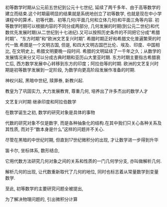 
初等数学时期从公元前五世纪到公元十七世纪, 延续了两千多年、由于高等数学的建立而结束.这个时期最明显的结果就是系统地创立了初等数学, 也就是现在中小学课程中的算术、初等代数、初等几何(平面几何和立体几何)和平面三角等内容.
初等数学时期可以根据内容的不同分成两部分, 几何发展的时期(到公元二世纪)和代数优先发展时期(从二世纪到十七进纪).又可以按照历史条件的不同把它分成“希腊时期”、“东方时期”和“欧洲文艺复兴时期”.
希腊时期正好和希腊文化普遍繁荣的时代一致.希腊是一个文明古国, 但是, 和四大文明古国巴比伦、埃及、印度、中国相比, 在文明史上, 希腊文明要晚一段时间.
希腊的文明延续了一千年之久；从数学的发展情况来分又可以分成古典时期和亚历山大里亚时期.
东方时期主要指古希腊衰亡后, 西方数学发展中心转移到东方的印度；阿拉伯等的时期.
欧洲的文艺复兴时期是初等数学发展到一定阶段, 为数学向更高阶段发展作准备的时期.

神权兴起, 黑暗中世纪, 赎罪券, 新教兴起.

教皇为了巩固实力, 大力发展教育, 尊重几何, 培养出了许多杰出的数学人才

文艺复兴时期 继承印度和阿拉伯数学

在数学诞生之初, 数学的研究对象是具体的事物

代数的研究对象不仅是数字, 而是各种抽象化的结构.在其中我们只关心各种关系及其性质, 而对于“数本身是什么”这样的问题并不关心.

尽管在黑暗的中世纪时期,
但直到17世纪微积分的出现, 才让数学进一步得到升华

笛卡尔, 坐标体系, 数形结合,

它用代数方法研究几何对象之间的关系和性质的一门几何学分支, 亦叫做解析几何.

解析几何的出现, 让代数重新取代了几何的地位, 同时也标志着从常量数学到变量数学.

至此, 初等数学的主要研究问题全被提出,

为了解决物理问题的, 引出微积分计算